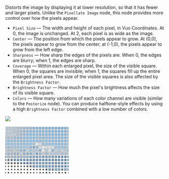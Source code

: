 Distorts the image by displaying it at lower resolution, so that it has fewer and larger pixels.  Unlike the `Pixellate Image` node, this node provides more control over how the pixels appear.

   - `Pixel Size` — The width and height of each pixel, in Vuo Coordinates. At 0, the image is unchanged. At 2, each pixel is as wide as the image. 
   - `Center` — The position from which the pixels appear to grow.  At (0,0), the pixels appear to grow from the center; at (-1,0), the pixels appear to grow from the left edge.
   - `Sharpness` — How sharp the edges of the pixels are. When 0, the edges are blurry; when 1, the edges are sharp.
   - `Coverage` — Within each enlarged pixel, the size of the visible square.  When 0, the squares are invisible; when 1, the squares fill up the entire enlarged pixel area.  The size of the visible squares is also affected by the `Brightness Factor`.
   - `Brightness Factor` — How much the pixel's brightness affects the size of its visible square.
   - `Colors` — How many variations of each color channel are visible (similar to the `Posterize` node).  You can produce halftone-style effects by using a high `Brightness Factor` combined with a low number of colors.

![](mountains.png)

![](pixellate-details.png)
